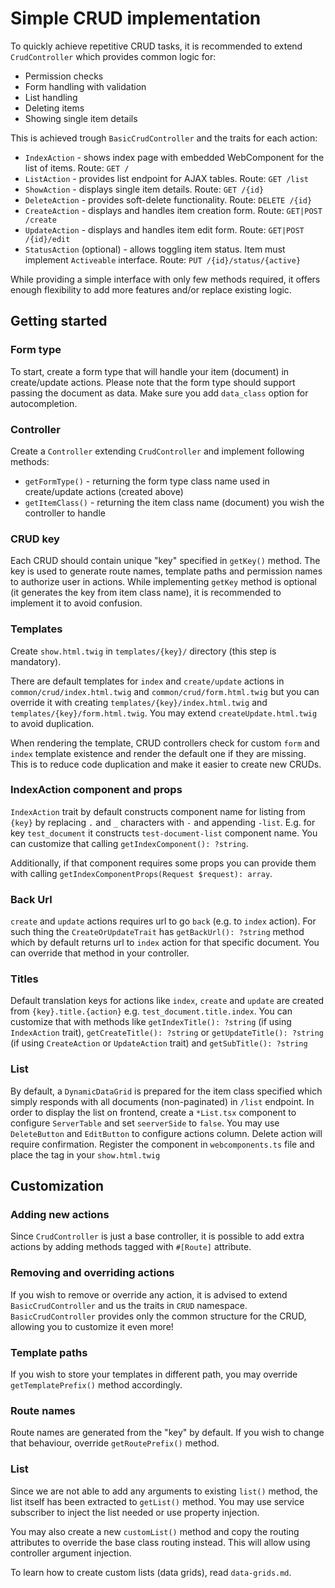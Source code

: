 # Simple CRUD implementation

To quickly achieve repetitive CRUD tasks, it is recommended to extend `CrudController` which provides common logic for:

- Permission checks
- Form handling with validation
- List handling
- Deleting items
- Showing single item details

This is achieved trough `BasicCrudController` and the traits for each action:

- `IndexAction` - shows index page with embedded WebComponent for the list of items. Route: `GET /`
- `ListAction` - provides list endpoint for AJAX tables. Route: `GET /list`
- `ShowAction` - displays single item details. Route: `GET /{id}`
- `DeleteAction` - provides soft-delete functionality. Route: `DELETE /{id}`
- `CreateAction` - displays and handles item creation form. Route: `GET|POST /create`
- `UpdateAction` - displays and handles item edit form. Route: `GET|POST /{id}/edit`
- `StatusAction` (optional) - allows toggling item status. Item must implement `Activeable` interface. Route: `PUT /{id}/status/{active}`

While providing a simple interface with only few methods required, it offers enough flexibility to add more features and/or replace existing logic.

## Getting started

### Form type

To start, create a form type that will handle your item (document) in create/update actions.
Please note that the form type should support passing the document as data. Make sure you add `data_class` option for autocompletion.

### Controller

Create a `Controller` extending `CrudController` and implement following methods:

- `getFormType()` - returning the form type class name used in create/update actions (created above)
- `getItemClass()` - returning the item class name (document) you wish the controller to handle

### CRUD key

Each CRUD should contain unique "key" specified in `getKey()` method.
The key is used to generate route names, template paths and permission names to authorize user in actions.
While implementing `getKey` method is optional (it generates the key from item class name), it is recommended to implement it to avoid confusion.

### Templates

Create `show.html.twig` in `templates/{key}/` directory (this step is mandatory).

There are default templates for `index` and `create/update` actions in `common/crud/index.html.twig` and `common/crud/form.html.twig`
but you can override it with creating `templates/{key}/index.html.twig` and `templates/{key}/form.html.twig`. You may extend `createUpdate.html.twig` to avoid duplication.

When rendering the template, CRUD controllers check for custom `form` and `index` template existence and render the default one if they are missing.
This is to reduce code duplication and make it easier to create new CRUDs.

### IndexAction component and props

`IndexAction` trait by default constructs component name for listing from `{key}` by replacing `.` and `_` characters
with `-` and appending `-list`. E.g. for key `test_document` it constructs `test-document-list` component name.
You can customize that calling `getIndexComponent(): ?string`.

Additionally, if that component requires some props you can
provide them with calling `getIndexComponentProps(Request $request): array`.

### Back Url

`create` and `update` actions requires url to go `back` (e.g. to `index` action). For such thing the `CreateOrUpdateTrait`
has `getBackUrl(): ?string` method which by default returns url to `index` action for that specific document. You can
override that method in your controller.

### Titles

Default translation keys for actions like `index`, `create` and `update` are created from
`{key}.title.{action}` e.g. `test_document.title.index`. You can customize that with methods like
`getIndexTitle(): ?string` (if using `IndexAction` trait), `getCreateTitle(): ?string` or
`getUpdateTitle(): ?string` (if using `CreateAction` or `UpdateAction` trait) and `getSubTitle(): ?string`

### List

By default, a `DynamicDataGrid` is prepared for the item class specified which simply responds with all documents (non-paginated) in `/list` endpoint.
In order to display the list on frontend, create a `*List.tsx` component to configure `ServerTable` and set `seerverSide` to `false`.
You may use `DeleteButton` and `EditButton` to configure actions column. Delete action will require confirmation.
Register the component in `webcomponents.ts` file and place the tag in your `show.html.twig`

## Customization

### Adding new actions

Since `CrudController` is just a base controller, it is possible to add extra actions by adding methods tagged with `#[Route]` attribute.

### Removing and overriding actions

If you wish to remove or override any action, it is advised to extend `BasicCrudController` and us the traits in `CRUD` namespace.
`BasicCrudController` provides only the common structure for the CRUD, allowing you to customize it even more!

### Template paths

If you wish to store your templates in different path, you may override `getTemplatePrefix()` method accordingly.

### Route names

Route names are generated from the "key" by default. If you wish to change that behaviour, override `getRoutePrefix()` method.

### List

Since we are not able to add any arguments to existing `list()` method, the list itself has been extracted to `getList()` method.
You may use service subscriber to inject the list needed or use property injection.

You may also create a new `customList()` method and copy the routing attributes to override the base class routing instead.
This will allow using controller argument injection.

To learn how to create custom lists (data grids), read `data-grids.md`.
